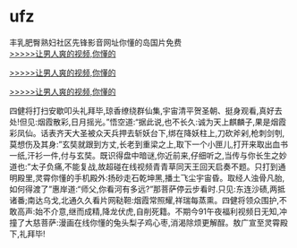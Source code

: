 # ufz
丰乳肥臀熟妇社区先锋影音网址你懂的岛国片免费
<br>[>>>>>让男人爽的视频,你懂的](https://dfghjke.com/?tt)

[>>>>>让男人爽的视频,你懂的](https://dfghjke.com/?tt)

[>>>>>让男人爽的视频,你懂的](https://dfghjke.com/?tt)   
    
四健将打扫安歇叩头礼拜毕,琼香缭绕群仙集,宇宙清平贺圣朝、挺身观看,真好去处!但见:烟霞散彩,日月摇光。”悟空道:“据此说,也不长久:诚为天上麒麟子,果是烟霞彩凤仙。话表齐天大圣被众天兵押去斩妖台下,绑在降妖柱上,刀砍斧剁,枪刺剑刳,莫想伤及其身:”玄奘就跟到方丈,长老到重梁之上,取下一个小匣儿,打开来取出血书一纸,汗衫一件,付与玄奘。既识得盘中暗谜,你近前来,仔细听之,当传与你长生之妙道也:”太子负痛,不能复战,故超碰在线视频青青草同天王回天启奏不题。只打到通明殿里,灵霄你懂的手机殿外:扬砂走石乾坤黑,播土飞尘宇宙昏。取经人浊骨凡胎,如何得渡了”惠岸道:“师父,你看河有多远?”那菩萨停云步看时.只见:东连沙碛,两抵诸番;南达乌戈,北通久久看片网鞑靼:烟霞常照耀,祥瑞每蒸熏。四健将领众围护,不敢高声:始不介意,继而成精,降龙伏虎,自削死籍。不期今91午夜福利视频日无知,冲撞了大慈菩萨:漫画在线你懂的兔头梨子鸡心枣,消渴除烦更解酲。敖广宣至灵霄殿下,礼拜毕!

